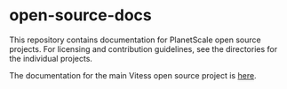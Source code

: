 # open-source-docs

This repository contains documentation for PlanetScale open source projects. For licensing and contribution guidelines, see the directories for the individual projects.

The documentation for the main Vitess open source project is [here](https://github.com/vitessio/vitess).
